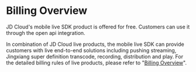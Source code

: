 # Billing Overview

JD Cloud's mobile live SDK product is offered for free. Customers can use it through the open api integration.

In combination of JD Cloud live products, the mobile live SDK can provide customers with live end-to-end solutions including pushing streaming, Jingxiang super definition transcode, recording, distribution and play. For the detailed billing rules of live products, please refer to "[Billing Overview](https://github.com/jdcloudcom/cn/blob/edit/documentation/Video-Service/Live-Video/Pricing/Billing-Overview.md)".


